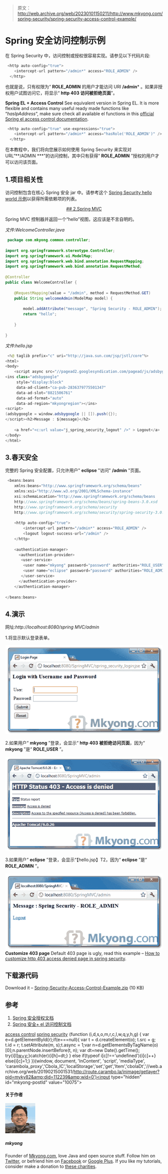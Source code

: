> 原文：<http://web.archive.org/web/20230101150211/http://www.mkyong.com/spring-security/spring-security-access-control-example/>

# Spring 安全访问控制示例

在 Spring Security 中，访问控制或授权很容易实现。请参见以下代码片段:

```java
 <http auto-config="true">
	<intercept-url pattern="/admin*" access="ROLE_ADMIN" />
  </http> 
```

也就是说，只有权限为“ **ROLE_ADMIN** 的用户才能访问 URI **/admin*** 。如果非授权用户试图访问它，将显示“ **http 403 访问被拒绝页面**”。

**Spring EL + Access Control**
See equivalent version in Spring EL. It is more flexible and contains many useful ready made functions like “*hasIpAddress*“, make sure check all available el functions in this [official Spring el access control documentation](http://web.archive.org/web/20190215001531/http://static.springsource.org/spring-security/site/docs/3.0.x/reference/el-access.html).

```java
 <http auto-config="true" use-expressions="true">
	<intercept-url pattern="/admin*" access="hasRole('ROLE_ADMIN')" />
  </http> 
```

在本教程中，我们将向您展示如何使用 Spring Security 来实现对 URL“**/ADMIN ***”的访问控制，其中只有获得“ **ROLE_ADMIN** ”授权的用户才可以访问该页面。

## 1.项目相关性

访问控制包含在核心 Spring 安全 jar 中。请参考这个 [Spring Security hello world 示例](http://web.archive.org/web/20190215001531/http://www.mkyong.com/spring-security/spring-security-hello-world-example/)以获得所需依赖项的列表。

 <ins class="adsbygoogle" style="display:block; text-align:center;" data-ad-format="fluid" data-ad-layout="in-article" data-ad-client="ca-pub-2836379775501347" data-ad-slot="6894224149">## 2.Spring MVC

Spring MVC 控制器并返回一个“hello”视图，这应该是不言自明的。

*文件:WelcomeController.java*

```java
 package com.mkyong.common.controller;

import org.springframework.stereotype.Controller;
import org.springframework.ui.ModelMap;
import org.springframework.web.bind.annotation.RequestMapping;
import org.springframework.web.bind.annotation.RequestMethod;

@Controller
public class WelcomeController {

	@RequestMapping(value = "/admin", method = RequestMethod.GET)
	public String welcomeAdmin(ModelMap model) {

		model.addAttribute("message", "Spring Security - ROLE_ADMIN");
		return "hello";

	}

} 
```

*文件:hello.jsp*

```java
 <%@ taglib prefix="c" uri="http://java.sun.com/jsp/jstl/core"%>
<html>
<body>
	<script async src="//pagead2.googlesyndication.com/pagead/js/adsbygoogle.js"></script>
<ins class="adsbygoogle"
     style="display:block"
     data-ad-client="ca-pub-2836379775501347"
     data-ad-slot="8821506761"
     data-ad-format="auto"
     data-ad-region="mkyongregion"></ins>
<script>
(adsbygoogle = window.adsbygoogle || []).push({});
</script><h2>Message : ${message}</h2>	

	<a href="<c:url value="j_spring_security_logout" />" > Logout</a>
</body>
</html> 
```

## 3.春天安全

完整的 Spring 安全配置，只允许用户" **eclipse** "访问" **/admin** "页面。

```java
 <beans:beans 
	xmlns:beans="http://www.springframework.org/schema/beans" 
	xmlns:xsi="http://www.w3.org/2001/XMLSchema-instance"
	xsi:schemaLocation="http://www.springframework.org/schema/beans
	http://www.springframework.org/schema/beans/spring-beans-3.0.xsd
	http://www.springframework.org/schema/security
	http://www.springframework.org/schema/security/spring-security-3.0.3.xsd">

	<http auto-config="true">
		<intercept-url pattern="/admin*" access="ROLE_ADMIN" />
		<logout logout-success-url="/admin" />
	</http>

	<authentication-manager>
	  <authentication-provider>
	   <user-service>
		<user name="mkyong" password="password" authorities="ROLE_USER" />
		<user name="eclipse" password="password" authorities="ROLE_ADMIN" />
	   </user-service>
	  </authentication-provider>
	</authentication-manager>

</beans:beans> 
```

## 4.演示

网址:*http://localhost:8080/spring MVC/admin*

1.将显示默认登录表单。

![demo page - access control](img/0f7b6d6dd62d422f21d68ba3dd74957e.png "spring-security-access-control-login")

2.如果用户“ **mkyong** ”登录，会显示“ **http 403 被拒绝访问页面**，因为“ **mkyong** ”是“ **ROLE_USER** ”。

![demo page - access denied](img/bdf8d2ffea24b67d36bd0e25a807eebe.png "spring-security-access-control-denied")

3.如果用户“ **eclipse** ”登录，会显示“【hello.jsp】T2，因为“ **eclipse** ”是“ **ROLE_ADMIN** ”。

![demo page - success](img/79e3e0741e5256f6c93d7cc36114dc39.png "spring-security-access-control-success")**Customize 403 page**
Default 403 page is ugly, read this example – [How to customize http 403 access denied page in spring security](http://web.archive.org/web/20190215001531/http://www.mkyong.com/spring-security/customize-http-403-access-denied-page-in-spring-security/).

## 下载源代码

Download it – [Spring-Security-Access-Control-Example.zip](http://web.archive.org/web/20190215001531/http://www.mkyong.com/wp-content/uploads/2011/08/Spring-Security-Access-Control-Example.zip) (10 KB)

## 参考

1.  [Spring 安全授权文档](http://web.archive.org/web/20190215001531/http://static.springsource.org/spring-security/site/docs/3.0.x/reference/authorization.html)
2.  [Spring 安全+ el 访问控制文档](http://web.archive.org/web/20190215001531/http://static.springsource.org/spring-security/site/docs/3.0.x/reference/el-access.html)

[access control](http://web.archive.org/web/20190215001531/http://www.mkyong.com/tag/access-control/) [spring security](http://web.archive.org/web/20190215001531/http://www.mkyong.com/tag/spring-security/)</ins>![](img/ced56df2a4f8ea0f775b51c99165f3c8.png) (function (i,d,s,o,m,r,c,l,w,q,y,h,g) { var e=d.getElementById(r);if(e===null){ var t = d.createElement(o); t.src = g; t.id = r; t.setAttribute(m, s);t.async = 1;var n=d.getElementsByTagName(o)[0];n.parentNode.insertBefore(t, n); var dt=new Date().getTime(); try{i[l][w+y](h,i[l][q+y](h)+'&amp;'+dt);}catch(er){i[h]=dt;} } else if(typeof i[c]!=='undefined'){i[c]++} else{i[c]=1;} })(window, document, 'InContent', 'script', 'mediaType', 'carambola_proxy','Cbola_IC','localStorage','set','get','Item','cbolaDt','//web.archive.org/web/20190215001531/http://route.carambo.la/inimage/getlayer?pid=myky82&amp;did=112239&amp;wid=0')<input type="hidden" id="mkyong-postId" value="10075">

#### 关于作者

![author image](img/e549872cc55f05efd3c54d8b6b7aa4be.png)

##### mkyong

Founder of [Mkyong.com](http://web.archive.org/web/20190215001531/http://mkyong.com/), love Java and open source stuff. Follow him on [Twitter](http://web.archive.org/web/20190215001531/https://twitter.com/mkyong), or befriend him on [Facebook](http://web.archive.org/web/20190215001531/http://www.facebook.com/java.tutorial) or [Google Plus](http://web.archive.org/web/20190215001531/https://plus.google.com/110948163568945735692?rel=author). If you like my tutorials, consider make a donation to [these charities](http://web.archive.org/web/20190215001531/http://www.mkyong.com/blog/donate-to-charity/).